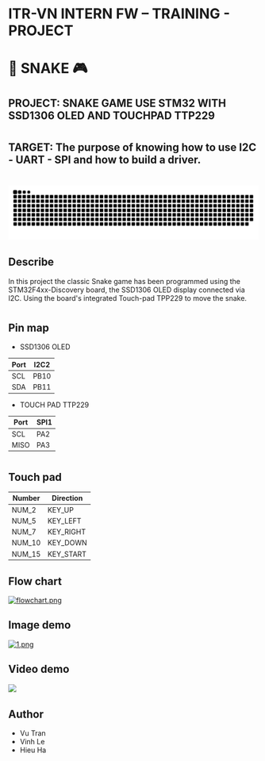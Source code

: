 # ITR-VN INTERN FW – TRAINING - PROJECT
# 🐍 SNAKE 🎮
## PROJECT: SNAKE GAME USE STM32 WITH SSD1306 OLED AND TOUCHPAD TTP229
#
## TARGET: The purpose of knowing how to use I2C - UART - SPI and how to build a driver. 
#
![](https://github.com/Platane/snk/raw/output/github-contribution-grid-snake.svg)
## Describe
In this project the classic Snake game has been programmed using the STM32F4xx-Discovery board, the SSD1306 OLED display connected via I2C. Using the board's integrated Touch-pad TPP229 to move the snake.
#
## Pin map
-    SSD1306 OLED

|Port|I2C2|
|----|----|
|SCL |PB10|
|SDA |PB11|

- TOUCH PAD TTP229

|Port|SPI1|
|----|----|
|SCL |PA2|
|MISO|PA3|
#
## Touch pad 
|Number|Direction|
|------|---------|
|NUM_2|KEY_UP|
|NUM_5|KEY_LEFT|
|NUM_7|KEY_RIGHT|
|NUM_10|KEY_DOWN|
|NUM_15|KEY_START|


## Flow chart
[![flowchart.png](https://i.postimg.cc/nrv5jS1j/Bi-u-kh-ng-c-ti-u-drawio.png)](https://postimg.cc/vxZXCzkb)
## Image demo
[![1.png](https://i.postimg.cc/PfDK6hyj/1.png)](https://postimg.cc/XXVwJRtH)
## Video demo
![](2.gif)
## Author
- Vu Tran
- Vinh Le
- Hieu Ha

